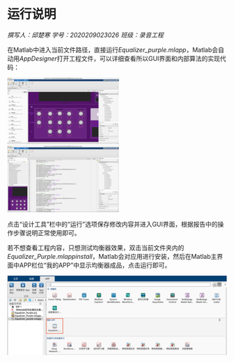 # 运行说明

*撰写人：邱楚寒  学号：2020209023026  班级：录音工程*

​    在Matlab中进入当前文件路径，直接运行*Equalizer_purple.mlapp*，Matlab会自动用*AppDesigner*打开工程文件，可以详细查看所以GUI界面和内部算法的实现代码：

<img src="./pic/README1.png" alt="截屏2023-01-04 15.21.20" style="zoom: 25%;" />

<img src="./pic/README2.png" alt="截屏2023-01-04 15.21.35" style="zoom:25%;" />

​    点击“设计工具”栏中的“运行”选项保存修改内容并进入GUI界面，根据报告中的操作步骤说明正常使用即可。

   

​    若不想查看工程内容，只想测试均衡器效果，双击当前文件夹内的*Equalizer_Purple.mlappinstall*，Matlab会对应用进行安装，然后在Matlab主界面中APP栏位“我的APP”中显示均衡器成品，点击运行即可。

![截屏2023-01-04 15.25.12](./pic/README3.png)